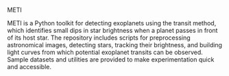 METI

METI is a Python toolkit for detecting exoplanets using the transit method, which identifies small dips in star brightness when a planet passes in front of its host star. The repository includes scripts for preprocessing astronomical images, detecting stars, tracking their brightness, and building light curves from which potential exoplanet transits can be observed. Sample datasets and utilities are provided to make experimentation quick and accessible.
